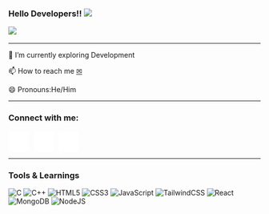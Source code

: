   ### Hello Developers!!  <img src="https://github.com/sciencepal/sciencepal/blob/master/assets/Hi.gif" width="29px">
  ![](https://komarev.com/ghpvc/?username=dhruvan005&label=Profile%20Visits&color=blue&style=for-the-badge)
  <hr/>

🌱 I’m currently exploring Development

📫 How to reach me [✉ ](dhruvanpatel52@gmail.com)

😄 Pronouns:He/Him
<hr/>
<h3 align="left">Connect with me:</h3>
<p align="left">
<div style="display: flex; gap: 10px;">
<a href="https://x.com/PatelDhruvan4" target="blank"><img align="center" src="./assets/X.svg" alt="dhruvan" height="40" width="40" /></a>
<a href="https://www.linkedin.com/in/dhruvan-patel/" target="blank"><img align="center"  src="./assets/linkedin.svg" alt="linkedin" height="40" width="40" /></a>
<a href="https://discordapp.com/users/724829940889026560" target="blank"><img align="center"  src="./assets/discord.svg" alt="linkedin" height="40" width="40" /></a>
</p>
</div>
<hr/>
<h3 align="left">Tools & Learnings </h3>

  ![C](https://img.shields.io/badge/c-%2300599C.svg?style=for-the-badge&logo=c&logoColor=white)
  ![C++](https://img.shields.io/badge/c++-%2300599C.svg?style=for-the-badge&logo=c%2B%2B&logoColor=white)
  ![HTML5](https://img.shields.io/badge/html5-%23E34F26.svg?style=for-the-badge&logo=html5&logoColor=white)
  ![CSS3](https://img.shields.io/badge/css3-%231572B6.svg?style=for-the-badge&logo=css3&logoColor=white)
  ![JavaScript](https://img.shields.io/badge/javascript-%23323330.svg?style=for-the-badge&logo=javascript&logoColor=%23F7DF1E)
  ![TailwindCSS](https://img.shields.io/badge/tailwindcss-%2338B2AC.svg?style=for-the-badge&logo=tailwind-css&logoColor=white)
  ![React](https://img.shields.io/badge/react-%2320232a.svg?style=for-the-badge&logo=react&logoColor=%2361DAFB)
  ![MongoDB](https://img.shields.io/badge/MongoDB-%234ea94b.svg?style=for-the-badge&logo=mongodb&logoColor=white)
  ![NodeJS](https://img.shields.io/badge/node.js-6DA55F?style=for-the-badge&logo=node.js&logoColor=white)

